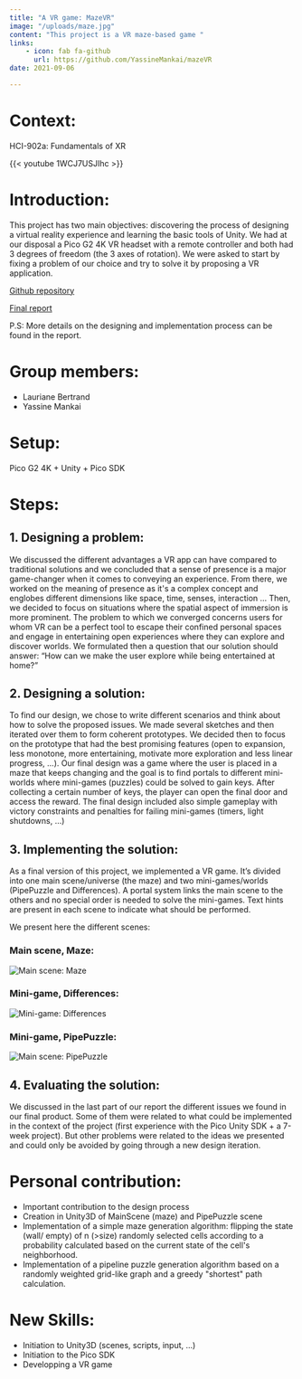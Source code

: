 ```yaml
---
title: "A VR game: MazeVR"
image: "/uploads/maze.jpg"
content: "This project is a VR maze-based game "
links:
    - icon: fab fa-github
      url: https://github.com/YassineMankai/mazeVR
date: 2021-09-06

---
```

# Context:

HCI-902a: Fundamentals of XR

{{< youtube 1WCJ7USJIhc >}}

# Introduction:

This project has two main objectives: discovering the process of designing a virtual reality experience and learning the basic tools of Unity. We had at our disposal a Pico G2 4K VR headset with a remote controller and both had 3 degrees of freedom (the 3 axes of rotation). We were asked to start by fixing a problem of our choice and try to solve it by proposing a VR application.

[Github repository](https://github.com/YassineMankai/mazeVR)

[Final report](/uploads/FofER_report.pdf)

P.S: More details on the designing and implementation process can be found in the report.

# Group members:

* Lauriane Bertrand
* Yassine Mankai

# Setup:

Pico G2 4K + Unity + Pico SDK

# Steps:

## 1. Designing a problem:

We discussed the different advantages a VR app can have compared to traditional solutions and we concluded that a sense of presence is a major game-changer when it comes to conveying an experience. From there, we worked on the meaning of presence as it's a complex concept and englobes different dimensions like space, time, senses, interaction ... Then, we decided to focus on situations where the spatial aspect of immersion is more prominent. The problem to which we converged concerns users for whom VR can be a perfect tool to escape their confined personal spaces and engage in entertaining open experiences where they can explore and discover worlds. We formulated then a question that our solution should answer: “How can we make the user explore while being entertained at home?”

## 2. Designing a solution:

To find our design, we chose to write different scenarios and think about how to solve the proposed issues. We made several sketches and then iterated over them to form coherent prototypes.
We decided then to focus on the prototype that had the best promising features (open to expansion, less monotone, more entertaining, motivate more exploration and less linear progress, ...).
Our final design was a game where the user is placed in a maze that keeps changing and the goal is to find portals to different mini-worlds where mini-games (puzzles) could be solved to gain keys. After collecting a certain number of keys, the player can open the final door and access the reward. The final design included also simple gameplay with victory constraints and penalties for failing mini-games (timers, light shutdowns, ...)

## 3. Implementing the solution:

As a final version of this project, we implemented a VR game. It’s divided into one main scene/universe (the maze) and two mini-games/worlds (PipePuzzle and Differences).  A portal system links the main scene to the others and no special order is needed to solve the mini-games. Text hints are present in each scene to indicate what should be performed.

We present here the different scenes:

### Main scene, Maze:

![Main scene: Maze](/uploads/maze.jpg)

### Mini-game, Differences:

![Mini-game: Differences](/uploads/differences.jpg)

### Mini-game, PipePuzzle:

![Main scene: PipePuzzle](/uploads/pipepuzzle.jpg)

## 4. Evaluating the solution:

We discussed in the last part of our report the different issues we found in our final product. Some of them were related to what could be implemented in the context of the project (first experience with the Pico Unity SDK + a 7-week project).  But other problems were related to the ideas we presented and could only be avoided by going through a new design iteration.

# Personal contribution:

* Important contribution to the design process
* Creation in Unity3D of MainScene (maze) and PipePuzzle scene
* Implementation of a simple maze generation algorithm: flipping the state (wall/ empty) of n (>size) randomly selected cells according to a probability calculated based on the current state of the cell's neighborhood.
* Implementation of a pipeline puzzle generation algorithm based on a randomly weighted grid-like graph and a greedy "shortest" path calculation.

# New Skills:

* Initiation to Unity3D (scenes, scripts, input, ...)
* Initiation to the Pico SDK
* Developping a VR game